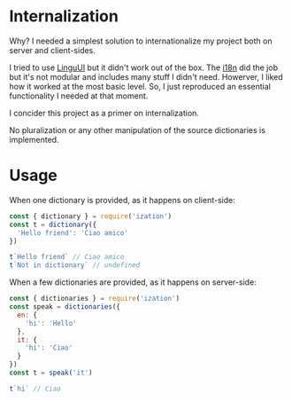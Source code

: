 # Internalization

Why? I needed a simplest solution to internationalize my project both on
server and client-sides. 

I tried to use [LinguUI](https://github.com/lingui/js-lingui) but it didn't work out of the box. The [i18n](https://github.com/mashpie/i18n-node) did the job but it's not modular and includes many stuff I didn't need. Howerver, I liked how it worked at the most basic level. So, I just reproduced an essential functionality I needed at that moment.

I concider this project as a primer on internalization. 

No pluralization or any other manipulation of the source dictionaries is implemented.

# Usage

When one dictionary is provided, as it happens on client-side:
```js
const { dictionary } = require('ization')
const t = dictionary({
  'Hello friend': 'Ciao amico'
})

t`Hello friend` // Ciao amico
t`Not in dictionary` // undefined 
```

When a few dictionaries are provided, as it happens on server-side:
```js
const { dictionaries } = require('ization')
const speak = dictionaries({
  en: {
    'hi': 'Hello'
  },
  it: {
    'hi': 'Ciao'
  }
})
const t = speak('it')

t`hi` // Ciao
```
